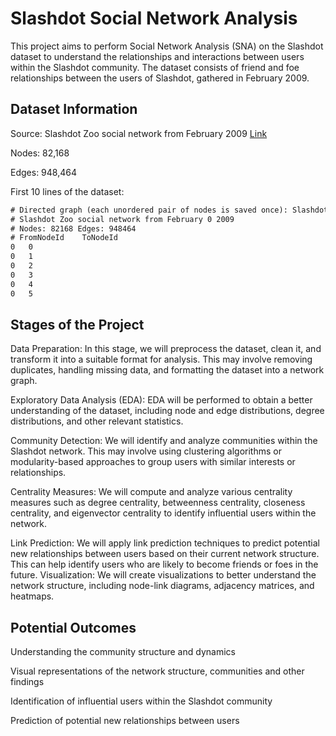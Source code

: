 # Slashdot Social Network Analysis
This project aims to perform Social Network Analysis (SNA) on the Slashdot dataset to understand the relationships and interactions between users within the Slashdot community. The dataset consists of friend and foe relationships between the users of Slashdot, gathered in February 2009.


## Dataset Information

Source: Slashdot Zoo social network from February 2009 [Link](https://snap.stanford.edu/data/soc-Slashdot0902.html)

Nodes: 82,168

Edges: 948,464

First 10 lines of the dataset:
```txt
# Directed graph (each unordered pair of nodes is saved once): Slashdot0902.txt 
# Slashdot Zoo social network from February 0 2009
# Nodes: 82168 Edges: 948464
# FromNodeId	ToNodeId
0	0
0	1
0	2
0	3
0	4
0	5
```


## Stages of the Project

Data Preparation: In this stage, we will preprocess the dataset, clean it, and transform it into a suitable format for analysis. This may involve removing duplicates, handling missing data, and formatting the dataset into a network graph.

Exploratory Data Analysis (EDA): EDA will be performed to obtain a better understanding of the dataset, including node and edge distributions, degree distributions, and other relevant statistics.

Community Detection: We will identify and analyze communities within the Slashdot network. This may involve using clustering algorithms or modularity-based approaches to group users with similar interests or relationships.

Centrality Measures: We will compute and analyze various centrality measures such as degree centrality, betweenness centrality, closeness centrality, and eigenvector centrality to identify influential users within the network.

Link Prediction: We will apply link prediction techniques to predict potential new relationships between users based on their current network structure. This can help identify users who are likely to become friends or foes in the future.
Visualization: We will create visualizations to better understand the network structure, including node-link diagrams, adjacency matrices, and heatmaps.

## Potential Outcomes

Understanding the community structure and dynamics

Visual representations of the network structure, communities and other findings

Identification of influential users within the Slashdot community

Prediction of potential new relationships between users
